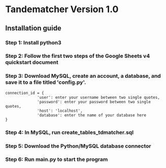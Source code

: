 # Tandematcher Version 1.0
## Installation guide
### Step 1: Install python3
### Step 2: Follow the first two steps of the Google Sheets v4 quickstart document
### Step 3: Download MySQL, create an account, a database, and save it to a file titled 'config.py'.
```
connection_id = {
              'user': enter your username between two single quotes,
              'password': enter your password between two single quotes,
              'host': 'localhost',
              'database': enter the name of your database here
}

```
### Step 4: In MySQL, run create_tables_tdmatcher.sql 
### Step 5: Download the Python/MySQL database connector
### Step 6: Run main.py to start the program 